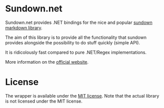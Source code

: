 Sundown.net
===========

Sundown.net provides .NET bindings for the nice and popular
[sundown markdown library](https://github.com/tanoku/sundown).

The aim of this library is to provide all the functionality
that sundown provides alongside the possibility to do stuff
quickly (simple API).

It is ridicolously fast compared to pure .NET/Regex implementations.

More information on the [official website](http://txdv.github.com/sundown.net).

License
=======
The wrapper is available under the [MIT license](http://en.wikipedia.org/wiki/MIT_License).
Note that the actual library is not licensed under the MIT license.
